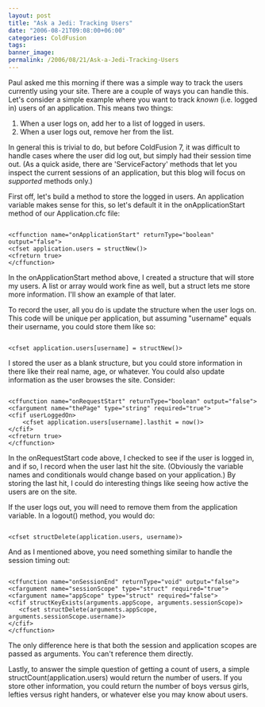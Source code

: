 ```yaml
---
layout: post
title: "Ask a Jedi: Tracking Users"
date: "2006-08-21T09:08:00+06:00"
categories: ColdFusion 
tags: 
banner_image: 
permalink: /2006/08/21/Ask-a-Jedi-Tracking-Users
---
```


Paul asked me this morning if there was a simple way to track the users currently using your site. There are a couple of ways you can handle this. Let's consider a simple example where you want to track <i>known</i> (i.e. logged in) users of an application. This means two things:

<ol>
<li>When a user logs on, add her to a list of logged in users.
<li>When a user logs out, remove her from the list.
</ol>
<!--more-->
In general this is trivial to do, but before ColdFusion 7, it was difficult to handle cases where the user did log out, but simply had their session time out. (As a quick aside, there are 'ServiceFactory' methods that let you inspect the current sessions of an application, but this blog will focus on <i>supported</i> methods only.)

First off, let's build a method to store the logged in users. An application variable makes sense for this, so let's default it in the onApplicationStart method of our Application.cfc file:

<code>
&lt;cffunction name="onApplicationStart" returnType="boolean" output="false"&gt;
&lt;cfset application.users = structNew()&gt;
&lt;cfreturn true&gt;
&lt;/cffunction&gt;
</code>

In the onApplicationStart method above, I created a structure that will store my users. A list or array would work fine as well, but a struct lets me store more information. I'll show an example of that later.

To record the user, all you do is update the structure when the user logs on. This code will be unique per application, but assuming "username" equals their username, you could store them like so:

<code>
&lt;cfset application.users[username] = structNew()&gt;
</code>

I stored the user as a blank structure, but you could store information in there like their real name, age, or whatever. You could also update information as the user browses the site. Consider:

<code>
&lt;cffunction name="onRequestStart" returnType="boolean" output="false"&gt;
&lt;cfargument name="thePage" type="string" required="true"&gt;
&lt;cfif userLoggedOn&gt;
    &lt;cfset application.users[username].lasthit = now()&gt;
&lt;/cfif&gt;
&lt;cfreturn true&gt;
&lt;/cffunction&gt;
</code>

In the onRequestStart code above, I checked to see if the user is logged in, and if so, I record when the user last hit the site. (Obviously the variable names and conditionals would change based on your application.) By storing the last hit, I could do interesting things like seeing how active the users are on the site. 

If the user logs out, you will need to remove them from the application variable. In a logout() method, you would do:

<code>
&lt;cfset structDelete(application.users, username)&gt;
</code>

And as I mentioned above, you need something similar to handle the session timing out:

<code>
&lt;cffunction name="onSessionEnd" returnType="void" output="false"&gt;
&lt;cfargument name="sessionScope" type="struct" required="true"&gt;
&lt;cfargument name="appScope" type="struct" required="false"&gt;
&lt;cfif structKeyExists(arguments.appScope, arguments.sessionScope)&gt;
   &lt;cfset structDelete(arguments.appScope, arguments.sessionScope.username)&gt;
&lt;/cfif&gt;
&lt;/cffunction&gt;
</code>

The only difference here is that both the session and application scopes are passed as arguments. You can't reference them directly. 

Lastly, to answer the simple question of getting a count of users, a simple structCount(application.users) would return the number of users. If you store other information, you could return the number of boys versus girls, lefties versus right handers, or whatever else you may know about users.